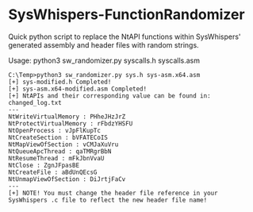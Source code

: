 # SysWhispers-FunctionRandomizer
Quick python script to replace the NtAPI functions within SysWhispers' generated assembly and header files with random strings.

Usage: python3 sw_randomizer.py syscalls.h syscalls.asm

```
C:\Temp>python3 sw_randomizer.py sys.h sys-asm.x64.asm
[+] sys-modified.h Completed!
[+] sys-asm.x64-modified.asm Completed!
[+] NtAPIs and their corresponding value can be found in: changed_log.txt
---
NtWriteVirtualMemory : PHheJHzJrZ
NtProtectVirtualMemory : rFbdzYHSFU
NtOpenProcess : vJpFlKupTc
NtCreateSection : bVFATECoIS
NtMapViewOfSection : vCMJaXuVru
NtQueueApcThread : qaTMRgrBbN
NtResumeThread : mFkJbnVvaU
NtClose : ZgnJFpasBE
NtCreateFile : aBdUnQEcsG
NtUnmapViewOfSection : DiJrtjFaCv
---
[+] NOTE! You must change the header file reference in your SysWhispers .c file to reflect the new header file name!
```
